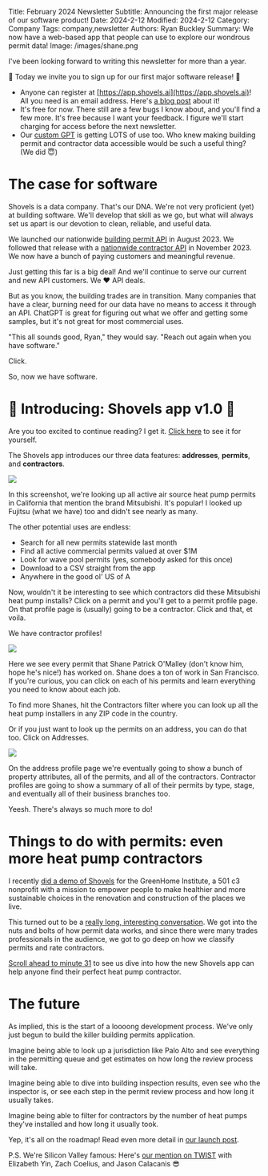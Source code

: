 Title: February 2024 Newsletter
Subtitle: Announcing the first major release of our software product!
Date: 2024-2-12
Modified: 2024-2-12
Category: Company
Tags: company,newsletter
Authors: Ryan Buckley
Summary: We now have a web-based app that people can use to explore our wondrous permit data! 
Image: /images/shane.png


I've been looking forward to writing this newsletter for more than a year.

🥳 Today we invite you to sign up for our first major software release! 🥳

*   Anyone can register at [https://app.shovels.ai](https://app.shovels.ai)! All you need is an email address. Here's [a blog post](https://www.shovels.ai/blog/how-to-use-the-shovels-app/) about it!
*   It's free for now. There still are a few bugs I know about, and you'll find a few more. It's free because I want your feedback. I figure we'll start charging for access before the next newsletter.
*   Our [custom GPT](https://chatgpt.com/g/g-zXFhOF8SP-shovels-ai) is getting LOTS of use too. Who knew making building permit and contractor data accessible would be such a useful thing? (We did 😇)[](https://www.shovels.ai/blog/how-to-use-the-shovels-api/)

The case for software
=====================

Shovels is a data company. That's our DNA. We're not very proficient (yet) at building software. We'll develop that skill as we go, but what will always set us apart is our devotion to clean, reliable, and useful data.

We launched our nationwide [building permit API](https://shovels.redoc.ly/#operation/Permits) in August 2023. We followed that release with a [nationwide contractor API](https://shovels.redoc.ly/#operation/Contractors) in November 2023. We now have a bunch of paying customers and meaningful revenue. 

Just getting this far is a big deal! And we'll continue to serve our current and new API customers. We ❤️ API deals.

But as you know, the building trades are in transition. Many companies that have a clear, burning need for our data have no means to access it through an API. ChatGPT is great for figuring out what we offer and getting some samples, but it's not great for most commercial uses. 

"This all sounds good, Ryan," they would say. "Reach out again when you have software."

Click.

So, now we have software.

**🥳 Introducing: Shovels app v1.0 🥳**
=======================================

Are you too excited to continue reading? I get it. [Click here](https://app.shovels.ai) to see it for yourself. 

The Shovels app introduces our three data features: **addresses**, **permits**, and **contractors**.

![]({static}/images/permits-filter.png)

In this screenshot, we're looking up all active air source heat pump permits in California that mention the brand Mitsubishi. It's popular! I looked up Fujitsu (what we have) too and didn't see nearly as many. 

The other potential uses are endless:

*   Search for all new permits statewide last month
*   Find all active commercial permits valued at over $1M
*   Look for wave pool permits (yes, somebody asked for this once)
*   Download to a CSV straight from the app
*   Anywhere in the good ol' US of A

Now, wouldn't it be interesting to see which contractors did these Mitsubishi heat pump installs? Click on a permit and you'll get to a permit profile page. On that profile page is (usually) going to be a contractor. Click and that, et voila.

We have contractor profiles!

![]({static}/images/shane.png)

Here we see every permit that Shane Patrick O'Malley (don't know him, hope he's nice!) has worked on. Shane does a ton of work in San Francisco. If you're curious, you can click on each of his permits and learn everything you need to know about each job.

To find more Shanes, hit the Contractors filter where you can look up all the heat pump installers in any ZIP code in the country. 

Or if you just want to look up the permits on an address, you can do that too. Click on Addresses.

![]({static}/images/addresses.png)

On the address profile page we're eventually going to show a bunch of property attributes, all of the permits, and all of the contractors. Contractor profiles are going to show a summary of all of their permits by type, stage, and eventually all of their business branches too. 

Yeesh. There's always so much more to do!

Things to do with permits: even more heat pump contractors
==========================================================

I recently [did a demo of Shovels](https://www.youtube.com/watch?v=kr0G9miWRDY) for the GreenHome Institute, a 501 c3 nonprofit with a mission to empower people to make healthier and more sustainable choices in the renovation and construction of the places we live.

This turned out to be a [really long, interesting conversation](https://www.youtube.com/watch?v=kr0G9miWRDY). We got into the nuts and bolts of how permit data works, and since there were many trades professionals in the audience, we got to go deep on how we classify permits and rate contractors. 

[Scroll ahead to minute 31](https://youtu.be/kr0G9miWRDY?feature=shared&t=1871) to see us dive into how the new Shovels app can help anyone find their perfect heat pump contractor.

The future
==========

As implied, this is the start of a loooong development process. We've only just begun to build the killer building permits application.

Imagine being able to look up a jurisdiction like Palo Alto and see everything in the permitting queue and get estimates on how long the review process will take.

Imagine being able to dive into building inspection results, even see who the inspector is, or see each step in the permit review process and how long it usually takes.

Imagine being able to filter for contractors by the number of heat pumps they've installed and how long it usually took.

Yep, it's all on the roadmap! Read even more detail in [our launch post](https://www.shovels.ai/blog/how-to-use-the-shovels-app/).

P.S. We're Silicon Valley famous: Here's [our mention on TWIST](https://www.youtube.com/watch?v=FfY92Zk0S4Q&t=3448s) with Elizabeth Yin, Zach Coelius, and Jason Calacanis 😎